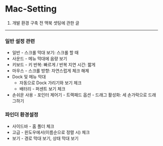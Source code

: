 # Mac-Setting
1. 개발 환경 구축 전 맥북 셋팅에 관한 글
---
### 일반 설정 관련
- 일반 - 스크롤 막대 보기: 스크롤 할 때
- 사운드 - 메뉴 막대에 음량 보기
- 키보드 - 키 반복: 빠르게 / 반복 지연 시간: 짧게
- 마우스 - 스크롤 방향: 자연스럽게 체크 해제
- Dock 및 메뉴 막대
  - 자동으로 Dock 가리기와 보기 체크
  - 배터리 - 퍼센트 보기 체크
- 손쉬운 사용 - 포인터 제어기 - 트랙패드 옵션 - 드래그 활성화: 세 손가락으로 드래그하기

### 파인더 환경설정
- 사이드바 - 홈 폴더 체크
- 고급 - 윈도우에서(이름순으로 정렬 시) 체크
- 보기 - 경로 막대 보기, 상태 막대 보기

